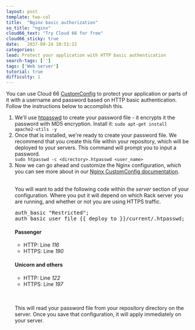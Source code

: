 ```yaml
---
layout: post
template: two-col
title:  "Nginx basic authorization"
so_title: "nginx"
cloud66_text: "Try Cloud 66 for free"
cloud66_sticky: true
date:   2037-09-24 10:51:22
categories: 
lead: Protect your application with HTTP basic authentication
search-tags: ['']
tags: ['Web server']
tutorial: true
difficulty: 1
---
```


You can use Cloud 66 [CustomConfig](http://help.cloud66.com/managing-your-stack/customconfig) to protect your application or parts of it with a username and password based on HTTP basic authentication.
Follow the instructions below to accomplish this.

<ol class="article-list">
<li>We'll use <a href="http://httpd.apache.org/docs/2.2/programs/htpasswd.html">htpasswd</a> to create your password file - it encrypts it the password with MD5 encryption. Install it: <code>sudo apt-get install apache2-utils -y</code></li>

<li>Once that is installed, we're ready to create your password file. We recommend that you create this file within your repository, which will be deployed to your servers. This command will prompt you to input a password.</li>
<code>sudo htpasswd -c &#60;directory&#62;.htpasswd &#60;user_name&#62;</code><br>

<li>Now we can go ahead and customize the Nginx configuration, which you can see more about in our <a href="http://help.cloud66.com/web-server/nginx">Nginx CustomConfig documentation</a>.</li><br/>

<p>You will want to add the following code within the <i>server</i> section of your configuration. Where you put it will depend on which Rack server you are running, and whether or not you are using HTTPS traffic.</p>

<pre class="prettyprint">
auth_basic "Restricted";
auth_basic_user_file &#123;&#123; deploy_to &#125;&#125;/current/.htpasswd;
</pre>

<h4>Passenger</h4>

<ul>
<li>HTTP: Line <i>116</i></li>
<li>HTTPS: Line <i>190</i></li>
</ul>

<h4>Unicorn and others</h4>

<ul class="article-list">
<li>HTTP: Line <i>122</i></li>
<li>HTTPS: Line <i>197</i></li>
</ul>
<br/><br/>
<p>This will read your password file from your repository directory on the server. Once you save that configuration, it will apply immediately on your server.</p>
</ol>